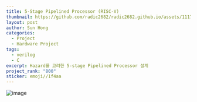 ```yaml
---
title: 5-Stage Pipelined Processor (RISC-V)
thumbnail: https://github.com/radic2682/radic2682.github.io/assets/11177959/a9282af8-8e2e-4a0f-a95a-2e89324b9f36
layout: post
author: Sun Hong
categories:
  - Project
  - Hardware Project
tags:
  - verilog
  - C
excerpt: Hazard를 고려한 5-stage Pipelined Processor 설계
project_rank: "800"
sticker: emoji//1f4aa
---
```

![image](https://github.com/radic2682/radic2682.github.io/assets/11177959/a9282af8-8e2e-4a0f-a95a-2e89324b9f36)